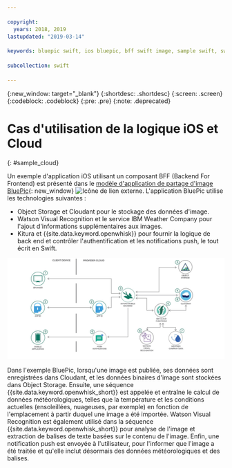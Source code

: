 ```yaml
---

copyright:
  years: 2018, 2019
lastupdated: "2019-03-14"

keywords: bluepic swift, ios bluepic, bff swift image, sample swift, swift example bff

subcollection: swift

---
```


{:new_window: target="_blank"}
{:shortdesc: .shortdesc}
{:screen: .screen}
{:codeblock: .codeblock}
{:pre: .pre}
{:note: .deprecated}

# Cas d'utilisation de la logique iOS et Cloud
{: #sample_cloud}

Un exemple d'application iOS utilisant un composant BFF (Backend For Frontend) est présenté dans le [modèle d'application de partage d'image BluePic](https://github.com/IBM/BluePic){: new_window} ![Icône de lien externe](../../icons/launch-glyph.svg "Icône de lien externe"). L'application BluePic utilise les technologies suivantes :

* Object Storage et Cloudant pour le stockage des données d'image.
* Watson Visual Recognition et le service IBM Weather Company pour l'ajout d'informations supplémentaires aux images.
* Kitura et {{site.data.keyword.openwhisk}} pour fournir la logique de back end et contrôler l'authentification et les notifications push, le tout écrit en Swift.

![BluePic](images/cloudlogic.png "Flux BluePic")

Dans l'exemple BluePic, lorsqu'une image est publiée, ses données sont enregistrées dans Cloudant, et les données binaires d'image sont stockées dans Object Storage. Ensuite, une séquence {{site.data.keyword.openwhisk_short}} est appelée et entraîne le calcul de données météorologiques, telles que la température et les conditions actuelles (ensoleillées, nuageuses, par exemple) en fonction de l'emplacement à partir duquel une image a été importée. Watson Visual Recognition est également utilisé dans la séquence {{site.data.keyword.openwhisk_short}} pour analyse de l'image et extraction de balises de texte basées sur le contenu de l'image. Enfin, une notification push est envoyée à l'utilisateur, pour l'informer que l'image a été traitée et qu'elle inclut désormais des données météorologiques et des balises.
